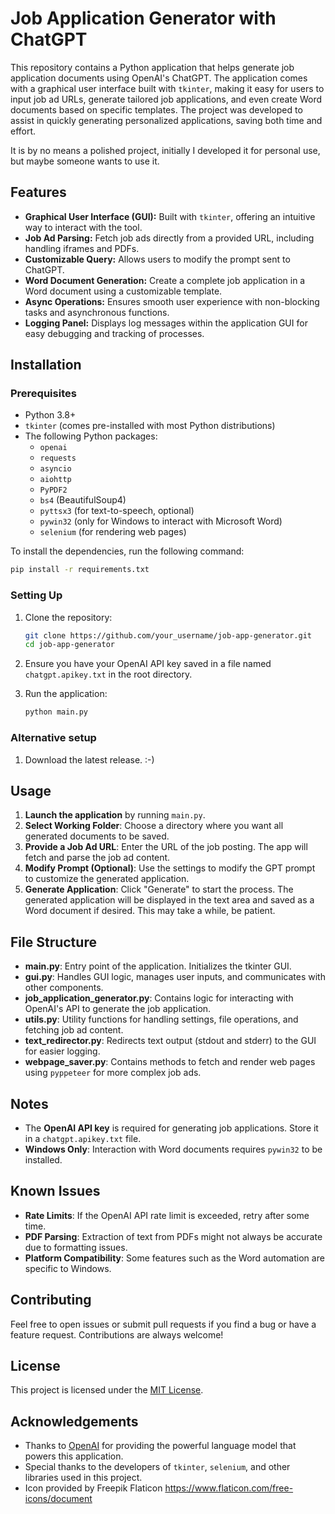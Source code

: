 # Job Application Generator with ChatGPT

This repository contains a Python application that helps generate job application documents using OpenAI's ChatGPT. The application comes with a graphical user interface built with `tkinter`, making it easy for users to input job ad URLs, generate tailored job applications, and even create Word documents based on specific templates. The project was developed to assist in quickly generating personalized applications, saving both time and effort.

It is by no means a polished project, initially I developed it for personal use, but maybe someone wants to use it.

## Features

- **Graphical User Interface (GUI):** Built with `tkinter`, offering an intuitive way to interact with the tool.
- **Job Ad Parsing:** Fetch job ads directly from a provided URL, including handling iframes and PDFs.
- **Customizable Query:** Allows users to modify the prompt sent to ChatGPT.
- **Word Document Generation:** Create a complete job application in a Word document using a customizable template.
- **Async Operations:** Ensures smooth user experience with non-blocking tasks and asynchronous functions.
- **Logging Panel:** Displays log messages within the application GUI for easy debugging and tracking of processes.

## Installation

### Prerequisites
- Python 3.8+
- `tkinter` (comes pre-installed with most Python distributions)
- The following Python packages:
  - `openai`
  - `requests`
  - `asyncio`
  - `aiohttp`
  - `PyPDF2`
  - `bs4` (BeautifulSoup4)
  - `pyttsx3` (for text-to-speech, optional)
  - `pywin32` (only for Windows to interact with Microsoft Word)
  - `selenium` (for rendering web pages)

To install the dependencies, run the following command:

```sh
pip install -r requirements.txt
```

### Setting Up
1. Clone the repository:
   ```sh
   git clone https://github.com/your_username/job-app-generator.git
   cd job-app-generator
   ```
2. Ensure you have your OpenAI API key saved in a file named `chatgpt.apikey.txt` in the root directory.

3. Run the application:
   ```sh
   python main.py
   ```

### Alternative setup
1. Download the latest release. :-)

## Usage

1. **Launch the application** by running `main.py`.
2. **Select Working Folder**: Choose a directory where you want all generated documents to be saved.
3. **Provide a Job Ad URL**: Enter the URL of the job posting. The app will fetch and parse the job ad content.
4. **Modify Prompt (Optional)**: Use the settings to modify the GPT prompt to customize the generated application.
5. **Generate Application**: Click "Generate" to start the process. The generated application will be displayed in the text area and saved as a Word document if desired. This may take a while, be patient.

## File Structure
- **main.py**: Entry point of the application. Initializes the tkinter GUI.
- **gui.py**: Handles GUI logic, manages user inputs, and communicates with other components.
- **job_application_generator.py**: Contains logic for interacting with OpenAI's API to generate the job application.
- **utils.py**: Utility functions for handling settings, file operations, and fetching job ad content.
- **text_redirector.py**: Redirects text output (stdout and stderr) to the GUI for easier logging.
- **webpage_saver.py**: Contains methods to fetch and render web pages using `pyppeteer` for more complex job ads.

## Notes
- The **OpenAI API key** is required for generating job applications. Store it in a `chatgpt.apikey.txt` file.
- **Windows Only**: Interaction with Word documents requires `pywin32` to be installed.

## Known Issues
- **Rate Limits**: If the OpenAI API rate limit is exceeded, retry after some time.
- **PDF Parsing**: Extraction of text from PDFs might not always be accurate due to formatting issues.
- **Platform Compatibility**: Some features such as the Word automation are specific to Windows.

## Contributing
Feel free to open issues or submit pull requests if you find a bug or have a feature request. Contributions are always welcome!

## License
This project is licensed under the [MIT License](MIT_license.txt).

## Acknowledgements
- Thanks to [OpenAI](https://www.openai.com/) for providing the powerful language model that powers this application.
- Special thanks to the developers of `tkinter`, `selenium`, and other libraries used in this project.
- Icon provided by Freepik Flaticon https://www.flaticon.com/free-icons/document